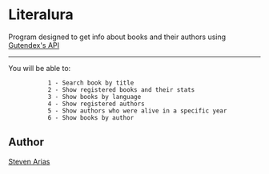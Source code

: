 # Literalura

Program designed to get info about books and their authors using [Gutendex's API](https://gutendex.com/)

---
You will be able to:

               1 - Search book by title       
               2 - Show registered books and their stats 
               3 - Show books by language                            
               4 - Show registered authors              
               5 - Show authors who were alive in a specific year         
               6 - Show books by author




## Author

[Steven Arias](https://github.com/wortkargersven/)
